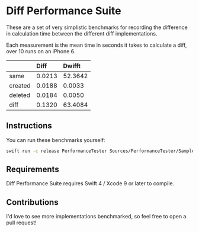 # Diff Performance Suite

These are a set of very simplistic benchmarks for recording the difference in calculation time between the different diff implementations.

Each measurement is the mean time in seconds it takes to calculate a diff, over 10 runs on an iPhone 6.

|         |   Diff    | Dwifft  |
|---------|:----------|:--------|
| same    |  0.0213   | 52.3642 |
| created |  0.0188   | 0.0033  |
| deleted |  0.0184   | 0.0050  |
| diff    |  0.1320   | 63.4084 |

## Instructions

You can run these benchmarks yourself:

```sh
swift run -c release PerformanceTester Sources/PerformanceTester/Samples/Diff-old.swift Sources/PerformanceTester/Samples/Diff-new.swift
```

## Requirements

Diff Performance Suite requires Swift 4 / Xcode 9 or later to compile.

## Contributions

I'd love to see more implementations benchmarked, so feel free to open a pull request!
